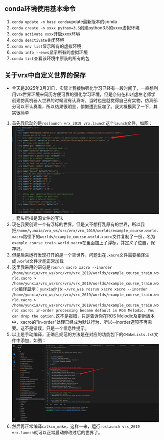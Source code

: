 ## conda环境使用基本命令
1. `conda update -n base conda`update最新版本的conda
2. `conda create -n xxxx python=3.5`创建python3.5的xxxx虚拟环境
3. `conda activate xxxx`开启xxxx环境
4. `conda deactivate`关闭环境
5. `conda env list`显示所有的虚拟环境
6. `conda info --envs`显示所有的虚拟环境
7. `conda list`查看该环境中原装的所有的包
## 关于vrx中自定义世界的保存
+ 今天是2025年3月31日，实际上我接触强化学习已经有一段时间了，一直想利用vrx世界环境来简历方便可靠的强化学习环境，但是奈何在和赵虚左老师学创建仿真机器人世界的时候没有认真听，当时也是就觉得自己有实物，仿真部分可以不认真看，所以结果很明显，偷懒遭到反噬了。我大概摸索了一下，其实很简单
1. 首先我启动的是`roslaunch vrx_2019 vrx.launch`这个`launch`文件，如图：![alt text](.assets_IMG/强化学习/image.png)，箭头所指是源文件的写法
2. 现在我要创建一个有浮标的世界，但是又不想打乱原有的世界，所以我把`/home/yunxia/vrx_ws/src/vrx/vrx_2019/worlds/example_course.world.xacro`路径下的`worlds/example_course.world.xacro`文件复制了一份，名为`example_course_train.world.xacro`在里面加上了浮标，并定义了位置，保存好。
3. 但是后来运行发现打开的是一个空世界，问题出在`.xacro`文件需要编译生成`.world`文件才能正常加载
4. 这里我采用的语句是`rosrun xacro xacro --inorder /home/yunxia/vrx_ws/src/vrx/vrx_2019/worlds/example_course_train.world.xacro > /home/yunxia/vrx_ws/src/vrx/vrx_2019/worlds/example_course_train.world`编译显示：`yunxia@hjb:~/vrx_ws$ rosrun xacro xacro --inorder /home/yunxia/vrx_ws/src/vrx/vrx_2019/worlds/example_course_train.world.xacro > /home/yunxia/vrx_ws/src/vrx/vrx_2019/worlds/example_course_train.world xacro: in-order processing became default in ROS Melodic. You can drop the option.`这不是报错，只是告诉你在ROS Melodic及更新版本中，xacro的"in-order"处理已经成为默认行为，所以--inorder选项不再需要。这不是错误，只是一个信息性提示。
5. 以上是手动编译，正确且规范的方法是在对应的功能包下的`CMakeLists.txt`文件中添加，如图：![alt text](.assets_IMG/强化学习/image-1.png)
6. 然后再正常编译`catkin_make`，这样一来，运行`roslaunch vrx_2019 vrx.launch`就可以正常启动修改过后的世界了。
